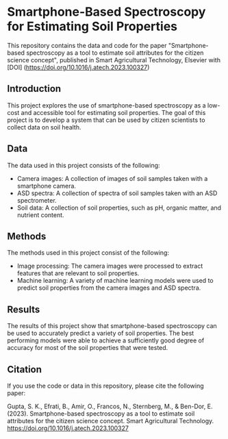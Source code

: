# Smartphone-Based Spectroscopy for Estimating Soil Properties

This repository contains the data and code for the paper "Smartphone-based spectroscopy as a tool to estimate soil attributes for the citizen science concept", published in Smart Agricultural Technology, Elsevier with [DOI] (https://doi.org/10.1016/j.atech.2023.100327)

## Introduction

This project explores the use of smartphone-based spectroscopy as a low-cost and accessible tool for estimating soil properties. The goal of this project is to develop a system that can be used by citizen scientists to collect data on soil health.

## Data

The data used in this project consists of the following:
- Camera images: A collection of images of soil samples taken with a smartphone camera.
- ASD spectra: A collection of spectra of soil samples taken with an ASD spectrometer.
- Soil data: A collection of soil properties, such as pH, organic matter, and nutrient content.

## Methods

The methods used in this project consist of the following:
- Image processing: The camera images were processed to extract features that are relevant to soil properties.
- Machine learning: A variety of machine learning models were used to predict soil properties from the camera images and ASD spectra.

## Results

The results of this project show that smartphone-based spectroscopy can be used to accurately predict a variety of soil properties. The best performing models were able to achieve a sufficiently good degree of accuracy for most of the soil properties that were tested.

## Citation

If you use the code or data in this repository, please cite the following paper:

Gupta, S. K., Efrati, B., Amir, O., Francos, N., Sternberg, M., & Ben-Dor, E. (2023). Smartphone-based spectroscopy as a tool to estimate soil attributes for the citizen science concept. Smart Agricultural Technology. https://doi.org/10.1016/j.atech.2023.100327

